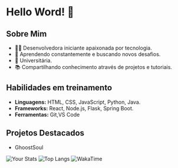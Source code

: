 # Hello Word! 👋

## Sobre Mim
- 👩‍💻 Desenvolvedora iniciante apaixonada por tecnologia.
- 🌱 Aprendendo constantemente e buscando novos desafios.
- 💼 Universitária.
- 📚 Compartilhando conhecimento através de projetos e tutoriais.

## Habilidades em treinamento

- **Linguagens:** HTML, CSS, JavaScript, Python, Java.
- **Frameworks:** React, Node.js, Flask, Spring Boot.
- **Ferramentas:** Git,VS Code

## Projetos Destacados
- GhoostSoul




![Your Stats](https://github-readme-stats.vercel.app/api?username=GhoostSoul&show_icons=true&hide_title=true&hide=prs)
![Top Langs](https://github-readme-stats.vercel.app/api/top-langs/?username=GhoostSoul&layout=compact)
![WakaTime](https://wakatime.com/share/@GhoostSoul/abcd1234.png)


